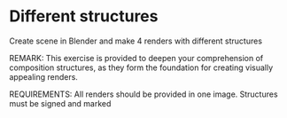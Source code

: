 # Different structures

Create scene in Blender and make 4 renders with different structures

REMARK: This exercise is provided to deepen your comprehension of composition structures, as they form the foundation for creating visually appealing renders.

REQUIREMENTS: All renders should be provided in one image. Structures must be signed and marked 

